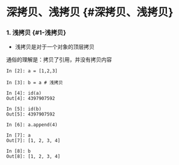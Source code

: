 # 深拷贝、浅拷贝 {#深拷贝、浅拷贝}

### 1. 浅拷贝 {#1-浅拷贝}

* 浅拷贝是对于一个对象的顶层拷贝

通俗的理解是：拷贝了引用，并没有拷贝内容



```
In [2]: a = [1,2,3]

In [3]: b = a # 浅拷贝

In [4]: id(a)
Out[4]: 4397907592

In [5]: id(b)
Out[5]: 4397907592

In [6]: a.append(4)

In [7]: a
Out[7]: [1, 2, 3, 4]

In [8]: b
Out[8]: [1, 2, 3, 4]
```



